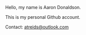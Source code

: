 Hello, my name is Aaron Donaldson. 

This is my personal Github account.

Contact:
atreids@outlook.com

